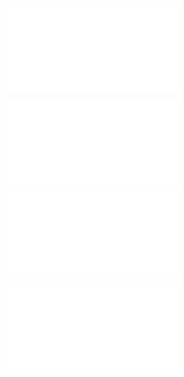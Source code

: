 ![@](steps/prompt.270076f3.md)

![@](steps/file.95b90320.md)

![@](steps/file.c7356f83.md)

![@](steps/file.0bf8579a.md)